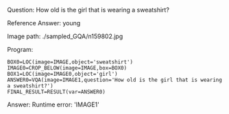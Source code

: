Question: How old is the girl that is wearing a sweatshirt?

Reference Answer: young

Image path: ./sampled_GQA/n159802.jpg

Program:

```
BOX0=LOC(image=IMAGE,object='sweatshirt')
IMAGE0=CROP_BELOW(image=IMAGE,box=BOX0)
BOX1=LOC(image=IMAGE0,object='girl')
ANSWER0=VQA(image=IMAGE1,question='How old is the girl that is wearing a sweatshirt?')
FINAL_RESULT=RESULT(var=ANSWER0)
```
Answer: Runtime error: 'IMAGE1'

